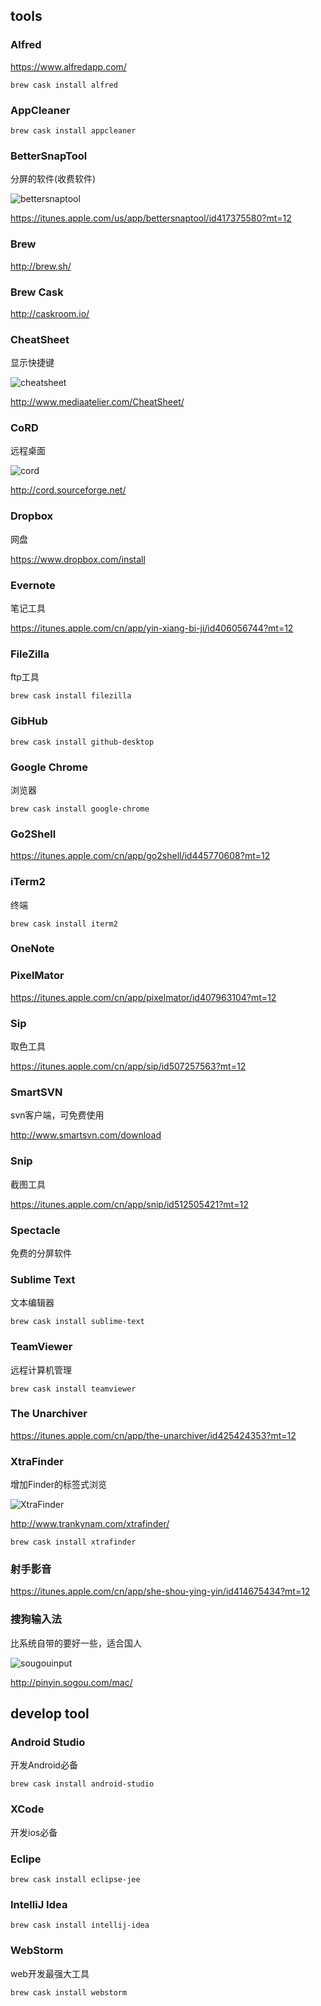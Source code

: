 ## tools

### Alfred

https://www.alfredapp.com/

```brew cask install alfred```

### AppCleaner

```brew cask install appcleaner```

### BetterSnapTool

分屏的软件(收费软件)

![bettersnaptool](http://a1.mzstatic.com/us/r30/Purple/v4/50/4a/fc/504afc0a-10ee-ef25-d864-5a629964de19/screen800x500.jpeg)

https://itunes.apple.com/us/app/bettersnaptool/id417375580?mt=12

### Brew

http://brew.sh/

### Brew Cask

http://caskroom.io/

### CheatSheet

显示快捷键

![cheatsheet](http://www.mediaatelier.com/CheatSheet/imgs/main.png)

http://www.mediaatelier.com/CheatSheet/

### CoRD

远程桌面

![cord](http://cord.sourceforge.net/images/MediumCoRDScreenshot.jpg)

http://cord.sourceforge.net/

### Dropbox
网盘

https://www.dropbox.com/install

### Evernote
笔记工具

https://itunes.apple.com/cn/app/yin-xiang-bi-ji/id406056744?mt=12

### FileZilla
ftp工具

```brew cask install filezilla```

### GibHub
```brew cask install github-desktop```

### Google Chrome
浏览器

```brew cask install google-chrome```

### Go2Shell
https://itunes.apple.com/cn/app/go2shell/id445770608?mt=12

### iTerm2
终端

```brew cask install iterm2```

### OneNote

### PixelMator
https://itunes.apple.com/cn/app/pixelmator/id407963104?mt=12

### Sip
取色工具

https://itunes.apple.com/cn/app/sip/id507257563?mt=12

### SmartSVN
svn客户端，可免费使用

http://www.smartsvn.com/download

### Snip
截图工具

https://itunes.apple.com/cn/app/snip/id512505421?mt=12

### Spectacle
免费的分屏软件

### Sublime Text
文本编辑器

```brew cask install sublime-text```

### TeamViewer
远程计算机管理

```brew cask install teamviewer```

### The Unarchiver
https://itunes.apple.com/cn/app/the-unarchiver/id425424353?mt=12

### XtraFinder

增加Finder的标签式浏览

![XtraFinder](http://www.trankynam.com/xtrafinder/screenshots/XtraFinderScreenshot7.png)

http://www.trankynam.com/xtrafinder/

```brew cask install xtrafinder```

### 射手影音

https://itunes.apple.com/cn/app/she-shou-ying-yin/id414675434?mt=12

### 搜狗输入法

比系统自带的要好一些，适合国人

![sougouinput](http://dl.pinyin.sogou.com/index/newmac/images/scene4_pic.png)

http://pinyin.sogou.com/mac/

## develop tool

### Android Studio
开发Android必备

```brew cask install android-studio```

### XCode
开发ios必备

### Eclipe
```brew cask install eclipse-jee```

### IntelliJ Idea
```brew cask install intellij-idea```

### WebStorm
web开发最强大工具

```brew cask install webstorm```
